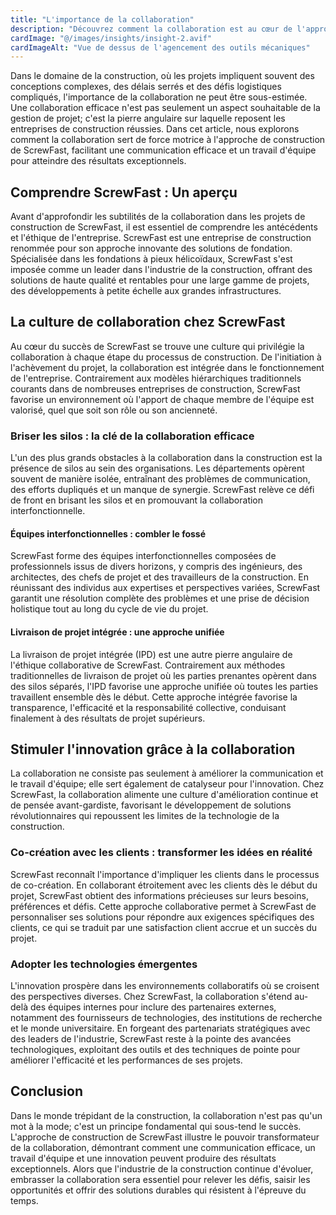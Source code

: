 ```yaml
---
title: "L'importance de la collaboration"
description: "Découvrez comment la collaboration est au cœur de l'approche de construction de ScrewFast, favorisant une communication efficace et un travail d'équipe pour atteindre des résultats exceptionnels."
cardImage: "@/images/insights/insight-2.avif"
cardImageAlt: "Vue de dessus de l'agencement des outils mécaniques"
---
```


Dans le domaine de la construction, où les projets impliquent souvent des
conceptions complexes, des délais serrés et des défis logistiques compliqués,
l'importance de la collaboration ne peut être sous-estimée. Une collaboration
efficace n'est pas seulement un aspect souhaitable de la gestion de projet;
c'est la pierre angulaire sur laquelle reposent les entreprises de construction
réussies. Dans cet article, nous explorons comment la collaboration sert de
force motrice à l'approche de construction de ScrewFast, facilitant une
communication efficace et un travail d'équipe pour atteindre des résultats
exceptionnels.

## Comprendre ScrewFast : Un aperçu

Avant d'approfondir les subtilités de la collaboration dans les projets de
construction de ScrewFast, il est essentiel de comprendre les antécédents et
l'éthique de l'entreprise. ScrewFast est une entreprise de construction renommée
pour son approche innovante des solutions de fondation. Spécialisée dans les
fondations à pieux hélicoïdaux, ScrewFast s'est imposée comme un leader dans
l'industrie de la construction, offrant des solutions de haute qualité et
rentables pour une large gamme de projets, des développements à petite échelle
aux grandes infrastructures.

## La culture de collaboration chez ScrewFast

Au cœur du succès de ScrewFast se trouve une culture qui privilégie la
collaboration à chaque étape du processus de construction. De l'initiation à
l'achèvement du projet, la collaboration est intégrée dans le fonctionnement de
l'entreprise. Contrairement aux modèles hiérarchiques traditionnels courants
dans de nombreuses entreprises de construction, ScrewFast favorise un
environnement où l'apport de chaque membre de l'équipe est valorisé, quel que
soit son rôle ou son ancienneté.

### Briser les silos : la clé de la collaboration efficace

L'un des plus grands obstacles à la collaboration dans la construction est la
présence de silos au sein des organisations. Les départements opèrent souvent de
manière isolée, entraînant des problèmes de communication, des efforts dupliqués
et un manque de synergie. ScrewFast relève ce défi de front en brisant les silos
et en promouvant la collaboration interfonctionnelle.

#### Équipes interfonctionnelles : combler le fossé

ScrewFast forme des équipes interfonctionnelles composées de professionnels
issus de divers horizons, y compris des ingénieurs, des architectes, des chefs
de projet et des travailleurs de la construction. En réunissant des individus
aux expertises et perspectives variées, ScrewFast garantit une résolution
complète des problèmes et une prise de décision holistique tout au long du cycle
de vie du projet.

#### Livraison de projet intégrée : une approche unifiée

La livraison de projet intégrée (IPD) est une autre pierre angulaire de
l'éthique collaborative de ScrewFast. Contrairement aux méthodes traditionnelles
de livraison de projet où les parties prenantes opèrent dans des silos séparés,
l'IPD favorise une approche unifiée où toutes les parties travaillent ensemble
dès le début. Cette approche intégrée favorise la transparence, l'efficacité et
la responsabilité collective, conduisant finalement à des résultats de projet
supérieurs.

## Stimuler l'innovation grâce à la collaboration

La collaboration ne consiste pas seulement à améliorer la communication et le
travail d'équipe; elle sert également de catalyseur pour l'innovation. Chez
ScrewFast, la collaboration alimente une culture d'amélioration continue et de
pensée avant-gardiste, favorisant le développement de solutions révolutionnaires
qui repoussent les limites de la technologie de la construction.

### Co-création avec les clients : transformer les idées en réalité

ScrewFast reconnaît l'importance d'impliquer les clients dans le processus de
co-création. En collaborant étroitement avec les clients dès le début du projet,
ScrewFast obtient des informations précieuses sur leurs besoins, préférences et
défis. Cette approche collaborative permet à ScrewFast de personnaliser ses
solutions pour répondre aux exigences spécifiques des clients, ce qui se traduit
par une satisfaction client accrue et un succès du projet.

### Adopter les technologies émergentes

L'innovation prospère dans les environnements collaboratifs où se croisent des
perspectives diverses. Chez ScrewFast, la collaboration s'étend au-delà des
équipes internes pour inclure des partenaires externes, notamment des
fournisseurs de technologies, des institutions de recherche et le monde
universitaire. En forgeant des partenariats stratégiques avec des leaders de
l'industrie, ScrewFast reste à la pointe des avancées technologiques, exploitant
des outils et des techniques de pointe pour améliorer l'efficacité et les
performances de ses projets.

## Conclusion

Dans le monde trépidant de la construction, la collaboration n'est pas qu'un mot
à la mode; c'est un principe fondamental qui sous-tend le succès. L'approche de
construction de ScrewFast illustre le pouvoir transformateur de la
collaboration, démontrant comment une communication efficace, un travail
d'équipe et une innovation peuvent produire des résultats exceptionnels. Alors
que l'industrie de la construction continue d'évoluer, embrasser la
collaboration sera essentiel pour relever les défis, saisir les opportunités et
offrir des solutions durables qui résistent à l'épreuve du temps.
